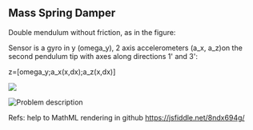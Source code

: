 ## Mass Spring Damper
Double mendulum without friction, as in the figure:

Sensor is a gyro in y (omega_y), 2 axis accelerometers (a_x, a_z)on the second pendulum tip with axes along directions 1' and 3':

z=[omega_y;a_x(x,dx);a_z(x,dx)]

<img src="https://render.githubusercontent.com/render/math?math=%5Cmathbf%7Bz%7D%3D%5Cbegin%7Bbmatrix%7D%0A%5Comega_y%5C%5C%0Aa_x%5C%5C%0Aa_z%5Cend%7Bbmatrix%7D">


![Problem description](https://github.com/jabierros/IEKF-Examples/blob/main/Double_Pendulum/double_pendulum.png)

Refs: help to MathML rendering in github https://jsfiddle.net/8ndx694g/
